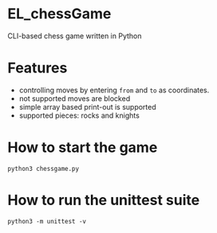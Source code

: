 # EL_chessGame
CLI-based chess game written in Python

# Features
* controlling moves by entering `from` and `to` as coordinates.
* not supported moves are blocked
* simple array based print-out is supported
* supported pieces: rocks and knights

# How to start the game

`python3 chessgame.py`

# How to run the unittest suite

`python3 -m unittest -v`

